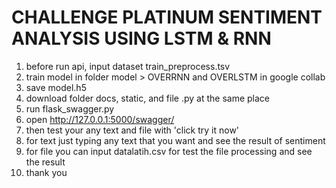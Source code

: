 # CHALLENGE PLATINUM SENTIMENT ANALYSIS USING LSTM & RNN 

1. before run api, input dataset train_preprocess.tsv
2. train model in folder model > OVERRNN and OVERLSTM in google collab 
3. save model.h5 
4. download folder docs, static, and file .py at the same place
5. run flask_swagger.py 
6. open http://127.0.0.1:5000/swagger/
7. then test your any text and file with 'click try it now'
8. for text just typing any text that you want and see the result of sentiment
9. for file you can input datalatih.csv for test the file processing and see the result 
10. thank you
